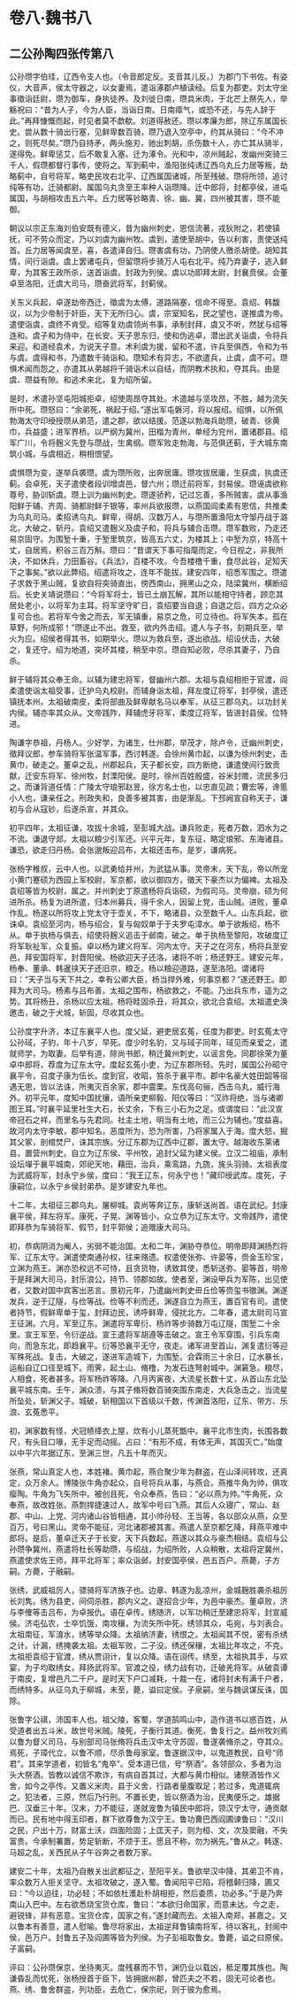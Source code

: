 # 卷八·魏书八

## 二公孙陶四张传第八

公孙瓒字伯珪，辽西令支人也。（令音郎定反。支音其儿反。）为郡门下书佐。有姿仪，大音声，侯太守器之，以女妻焉，遣诣涿郡卢植读经。后复为郡吏。刘太守坐事徵诣廷尉，瓒为御车，身执徒养。及刘徙日南，瓒具米肉，于北芒上祭先人，举觞祝曰：“昔为人子，今为人臣，当诣日南。日南瘴气，或恐不还，与先人辞于此。”再拜慷慨而起，时见者莫不歔欷。刘道得赦还。瓒以孝廉为郎，除辽东属国长史。尝从数十骑出行塞，见鲜卑数百骑，瓒乃退入空亭中，约其从骑曰：“今不冲之，则死尽矣。”瓒乃自持矛，两头施刃，驰出刺胡，杀伤数十人，亦亡其从骑半，遂得免。鲜卑惩艾，后不敢复入塞。迁为涿令。光和中，凉州贼起，发幽州突骑三千人，假瓒都督行事传，使将之。军到蓟中，渔阳张纯诱辽西乌丸丘力居等叛，劫略蓟中，自号将军，略吏民攻右北平、辽西属国诸城，所至残破。瓒将所领，追讨纯等有功，迁骑都尉。属国乌丸贪至王率种人诣瓒降。迁中郎将，封都亭侯，进屯属国，与胡相攻击五六年。丘力居等钞略青、徐、幽、冀，四州被其害，瓒不能御。

朝议以宗正东海刘伯安既有德义，昔为幽州刺史，恩信流著，戎狄附之，若使镇抚，可不劳众而定，乃以刘虞为幽州牧。虞到，遣使至胡中，告以利害，责使送纯首。丘力居等闻虞至，喜，各遣译自归。瓒害虞有功，乃阴使人徼杀胡使。胡知其情，间行诣虞。虞上罢诸屯兵，但留瓒将步骑万人屯右北平。纯乃弃妻子，逃入鲜卑，为其客王政所杀，送首诣虞。封政为列侯。虞以功即拜太尉，封襄贲侯。会董卓至洛阳，迁虞大司马，瓒奋武将军，封蓟侯。

关东义兵起，卓遂劫帝西迁，徵虞为太傅，道路隔塞，信命不得至。袁绍、韩馥议，以为少帝制于奸臣，天下无所归心。虞，宗室知名，民之望也，遂推虞为帝。遣使诣虞，虞终不肯受。绍等复劝虞领尚书事，承制封拜，虞又不听，然犹与绍等连和。虞子和为侍中，在长安。天子思东归，使和伪逃卓，潜出武关诣虞，令将兵来迎。和道经袁术，为说天子意。术利虞为援，留和不遣，许兵至俱西，令和为书与虞。虞得和书，乃遣数千骑诣和。瓒知术有异志，不欲遣兵，止虞，虞不可。瓒惧术闻而怨之，亦遣其从弟越将千骑诣术以自结，而阴教术执和，夺其兵。由是虞、瓒益有隙。和逃术来北，复为绍所留。

是时，术遣孙坚屯阳城拒卓，绍使周昂夺其处。术遣越与坚攻昂，不胜，越为流矢所中死。瓒怒曰：“余弟死，祸起于绍。”遂出军屯磐河，将以报绍。绍惧，以所佩勃海太守印绶授瓒从弟范，遣之郡，欲以结援。范遂以勃海兵助瓒，破青、徐黄巾，兵益盛；进军界桥。以严纲为冀州，田楷为青州，单经为兖州，置诸郡县。绍军广川，令将麹义先登与瓒战，生禽纲。瓒军败走勃海，与范俱还蓟，于大城东南筑小城，与虞相近，稍相恨望。

虞惧瓒为变，遂举兵袭瓒。虞为瓒所败，出奔居庸。瓒攻拔居庸，生获虞，执虞还蓟。会卓死，天子遣使者段训增虞邑，督六州；瓒迁前将军，封易侯。瓒诬虞欲称尊号，胁训斩虞。瓒上训为幽州刺史。瓒遂骄矜，记过忘善，多所贼害。虞从事渔阳鲜于辅、齐周、骑都尉鲜于银等，率州兵欲报瓒，以燕国阎柔素有恩信，共推柔为乌丸司马。柔招诱乌丸、鲜卑，得胡、汉数万人，与瓒所置渔阳太守邹丹战于潞北，大破之，斩丹。袁绍又遣麹义及虞子和，将兵与辅合击瓒。瓒军数败，乃走还易京固守。为围堑十重，于堑里筑京，皆高五六丈，为楼其上；中堑为京，特高十丈，自居焉，积谷三百万斛。瓒曰：“昔谓天下事可指麾而定，今日视之，非我所决，不如休兵，力田畜谷。《兵法》，百楼不攻。今吾楼橹千重，食尽此谷，足知天下之事矣。”欲以此弊绍。绍遣将攻之，连年不能拔。建安四年，绍悉军围之。瓒遣子求救于黑山贼，复欲自将突骑直出，傍西南山，拥黑山之众，陆梁冀州，横断绍后。长史关靖说瓒曰：“今将军将士，皆已土崩瓦解，其所以能相守持者，顾恋其居处老小，以将军为主耳。将军坚守旷日，袁绍要当自退；自退之后，四方之众必复可合也。若将军今舍之而去，军无镇重，易京之危，可立待也。将军失本，孤在草野，何所成邪！”瓒遂止不出。救至，欲内外击绍。遣人与子书，刻期兵至，举火为应。绍侯者得其书，如期举火。瓒以为救兵至，遂出欲战。绍设伏击，大破之，复还守。绍为地道，突坏其楼，稍至中京。瓒自知必败，尽杀其妻子，乃自杀。

鲜于辅将其众奉王命。以辅为建忠将军，督幽州六郡。太祖与袁绍相拒于官渡，阎柔遣使诣太祖受事，迁护乌丸校尉。而辅身诣太祖，拜左度辽将军，封亭侯，遣还镇抚本州。太祖破南皮，柔将部曲及鲜卑献名马以奉军，从征三郡乌丸，以功封关内侯。辅亦率其众从。文帝践阼，拜辅虎牙将军，柔度辽将军，皆进封县侯。位特进。

陶谦字恭祖，丹杨人。少好学，为诸生，仕州郡，举茂才，除卢令，迁幽州刺史，徵拜议郎，参车骑将军张温军事，西讨韩遂。会徐州黄巾起，以谦为徐州刺史，击黄巾，破走之。董卓之乱，州郡起兵，天子都长安，四方断绝，谦遣使间行致贡献，迁安东将军、徐州牧，封溧阳侯。是时，徐州百姓殷盛，谷米封赡，流民多归之。而谦背道任情：广陵太守琅邪赵昱，徐方名士也，以忠直见疏；曹宏等，谗慝小人也，谦亲任之。刑政失和，良善多被其害，由是渐乱。下邳阙宣自称天子，谦初与合从寇钞，后遂杀宣，并其众。

初平四年，太祖征谦，攻拔十余城，至彭城大战。谦兵败走，死者万数，泗水为之不流。谦退守郯。太祖以粮少引军还。兴平元年，复东征，略定琅邪、东海诸县。谦恐，欲走归丹杨。会张邈叛迎吕布，太祖还击布。是岁，谦病死。

张杨字稚叔，云中人也。以武勇给并州，为武猛从事。灵帝末，天下乱，帝以所宠小黄门蹇硕为西园上军校尉，军京都，欲以御四方，徵天下豪杰以为偏裨。太祖及袁绍等皆为校尉，属之。并州刺史丁原遣杨将兵诣硕，为假司马。灵帝崩，硕为何进所杀。杨复为进所遣，归本州募兵，得千余人，因留上党，击山贼。进败，董卓作乱。杨遂以所将攻上党太守于壶关，不下，略诸县，众至数千人。山东兵起，欲诛卓。袁绍至河内，杨与绍合，复与匈奴单于于夫罗屯漳水。单于欲叛绍，杨不从。单于执杨与俱去，绍使将麹义追击于邺南，破之。单于执杨至黎阳，攻破度辽将军耿祉军，众复振。卓以杨为建义将军、河内太守。天子之在河东，杨将兵至安邑，拜安国将军，封晋阳侯。杨欲迎天子还洛，诸将不听；杨还野王。建安元年，杨奉、董承、韩暹挟天子还旧京，粮乏。杨以粮迎道路，遂至洛阳。谓诸将曰：“天子当与天下共之，幸有公卿大臣，杨当捍外难，何事京都？”遂还野王。即拜为大司马。杨素与吕布善。太祖之围布，杨欲救之，不能。乃出兵东市，遥为之势。其将杨丑，杀杨以应太祖。杨将眭固杀丑，将其众，欲北合袁绍。太祖遣史涣邀击，破之于犬城，斩固，尽收其众也。

公孙度字升济，本辽东襄平人也。度父延，避吏居玄菟，任度为郡吏。时玄菟太守公孙琙，子豹，年十八岁，早死。度少时名豹，又与琙子同年，琙见而亲爱之，遣就师学，为取妻。后举有道，除尚书郎，稍迁冀州刺史，以谣言免。同郡徐荣为董卓中郎将，荐度为辽东太守。度起玄菟小吏，为辽东郡所轻。先时，属国公孙昭守襄平令，召度子康为伍长。度到官，收昭，笞杀于襄平市。郡中名豪大姓田韶等宿遇无恩，皆以法诛，所夷灭百余家，郡中震栗。东伐高句骊，西击乌丸，威行海外。初平元年，度知中国扰攘，语所亲吏柳毅、阳仪等曰：“汉祚将绝，当与诸卿图王耳。”时襄平延里社生大石，长丈余，下有三小石为之足。或谓度曰：“此汉宣帝冠石之祥，而里名与先君同。社主土地，明当有土地，而三公为辅也。”度益喜。故河内太守李敏，郡中知名，恶度所为，恐为所害，乃将家属入于海。度大怒，掘其父冢，剖棺焚尸，诛其宗族。分辽东郡为辽西中辽郡，置太守。越海收东莱诸县，置营州刺史。自立为辽东侯、平州牧，追封父延为建义侯。立汉二祖庙，承制设坛墠于襄平城南，郊祀天地，藉田，治兵，乘鸾路，九旒，旄头羽骑。太祖表度为武威将军，封永宁乡侯，度曰：“我王辽东，何永宁也！”藏印绶武库。度死，子康嗣位，以永宁乡侯封弟恭。是岁建安九年也。

十二年，太祖征三郡乌丸，屠柳城。袁尚等奔辽东，康斩送尚首。语在武纪。封康襄平侯，拜左将军。康死，子晃、渊等皆小，众立恭为辽东太守。文帝践阼，遣使即拜恭为车骑将军、假节，封平郭侯；追赠康大司马。

初，恭病阴消为阉人，劣弱不能治国。太和二年，渊胁夺恭位。明帝即拜渊扬烈将军、辽东太守。渊遣使南通孙权，往来赂遗。权遣使张弥、许晏等，赍金玉珍宝，立渊为燕王。渊亦恐权远不可恃，且贪货物，诱致其使，悉斩送弥、晏等首，明帝于是拜渊大司马，封乐浪公，持节、领郡如故。使者至，渊设甲兵为军陈，出见使者，又数对国中宾客出恶言。景初元年，乃遣幽州刺史毌丘俭等赍玺书徵渊。渊遂发兵，逆于辽隧，与俭等战。俭等不利而还。渊遂自立为燕王，置百官有司。遣使者持节，假鲜卑单于玺，封拜边民，诱呼鲜卑，侵扰北方。二年春，遣太尉司马宣王征渊。六月，军至辽东。渊遣将军卑衍、杨祚等步骑数万屯辽隧，围堑二十余里。宣王军至，令衍逆战。宣王遣将军胡遵等击破之。宣王令军穿围，引兵东南向，而急东北，即趋襄平。衍等恐襄平无守，夜走。诸军进至首山，渊复遣衍等迎军殊死战。复击，大破之，遂进军造城下，为围堑。会霖雨三十余日，辽水暴长，运船自辽口径至城下。雨霁，起土山、脩橹，为发石连弩射城中。渊窘急。粮尽，人相食，死者甚多。将军杨祚等降。八月丙寅夜，大流星长数十丈，从首山东北坠襄平城东南。壬午，渊众溃，与其子脩将数百骑突围东南走，大兵急击之，当流星所坠处，斩渊父子。城破，斩相国以下首级以千数，传渊首洛阳，辽东、带方、乐浪、玄菟悉平。

初，渊家数有怪，犬冠帻绛衣上屋，炊有小儿蒸死甑中。襄平北巿生肉，长围各数尺，有头目口喙，无手足而动摇。占曰：“有形不成，有体无声，其国灭亡。”始度以中平六年据辽东，至渊三世，凡五十年而灭。

张燕，常山真定人也，本姓褚。黄巾起，燕合聚少年为群盗，在山泽间转攻，还真定，众万余人。博陵张牛角亦起众，自号将兵从事，与燕合。燕推牛角为帅，俱攻瘿陶。牛角为飞矢所中。被创且死，令众奉燕，告曰：“必以燕为帅。”牛角死，众奉燕，故改姓张。燕剽捍捷速过人，故军中号曰飞燕。其后人众寝广，常山、赵郡、中山、上党、河内诸山谷皆相通，其小帅孙轻、王当等，各以部众从燕，众至百万，号曰黑山。灵帝不能征，河北诸郡被其害。燕遣人至京都乞降，拜燕平难中郎将。是后，董卓迁天子于长安，天下兵数起，燕遂以其众与豪杰相结。袁绍与公孙瓒争冀州，燕遣将杜长等助瓒，与绍战，为绍所败，人众稍散，太祖将定冀州，燕遣使求佐王师，拜平北将军；率众诣邺，封安国亭侯，邑五百户。燕薨，子方嗣。方薨，子融嗣。

张绣，武威祖厉人，骠骑将军济族子也。边章、韩遂为乱凉州，金城麹胜袭杀祖厉长刘隽。绣为县吏，间伺杀胜，郡内义之。遂招合少年，为邑中豪杰。董卓败，济与李傕等击吕布，为卓报仇。语在卓传。绣随济，以军功稍迁至建忠将军，封宣威侯。济屯弘农，士卒饥饿，南攻穰，为流矢所中死。绣领其众，屯宛，与刘表合。太祖南征，军淯水，绣等举众降。太祖纳济妻，绣恨之。太祖闻其不悦，密有杀绣之计。计漏，绣掩袭太祖。太祖军败，二子没。绣还保穰，太祖比年攻之，不克。太祖拒袁绍于官渡，绣从贾诩计，复以众降。语在诩传。绣至，太祖执其手，与欢宴，为子均取绣女，拜扬武将军。官渡之役，绣力战有功，迁破羌将军。从破袁谭于南皮，复增邑凡二千户。是时天下户口减耗，十裁一在，诸将封未有满千户者，而绣特多。从征乌丸于柳城，未至，薨，谥曰定侯。子泉嗣，坐与魏讽谋反诛，国除。

张鲁字公祺，沛国丰人也。祖父陵，客蜀，学道鹄鸣山中，造作道书以惑百姓，从受道者出五斗米，故世号米贼。陵死，子衡行其道。衡死，鲁复行之。益州牧刘焉以鲁为督义司马，与别部司马张脩将兵击汉中太守苏固，鲁遂袭脩杀之，夺其众。焉死，子璋代立，以鲁不顺，尽杀鲁母家室。鲁遂据汉中，以鬼道教民，自号“师君”。其来学道者，初皆名“鬼卒”。受本道已信，号“祭酒”。各领部众，多者为治头大祭酒。皆教以诚信不欺诈，有病自首其过，大都与黄巾相似。诸祭酒皆作义舍，如今之亭传。又置义米肉，县于义舍，行路者量腹取足；若过多，鬼道辄病之。犯法者，三原，然后乃行刑。不置长吏，皆以祭酒为治，民夷便乐之。雄据巴、汉垂三十年。汉末，力不能征，遂就宠鲁为镇民中郎将，领汉宁太守，通贡献而已。民有地中得玉印者，群下欲尊鲁为汉宁王。鲁功曹巴西阎圃谏鲁曰：“汉川之民，户出十万，财富土沃，四面险固；上匡天子，则为桓、文，次及窦融，不失富贵。今承制署置，势足斩断，不烦于王。愿且不称，勿为祸先。”鲁从之。韩遂、马超之乱，关西民从子午谷奔之者数万家。

建安二十年，太祖乃自散关出武都征之，至阳平关。鲁欲举汉中降，其弟卫不肯，率众数万人拒关坚守。太祖攻破之，遂入蜀。鲁闻阳平已陷，将稽颡归降，圃又曰：“今以迫往，功必轻；不如依杜濩赴朴胡相拒，然后委质，功必多。”于是乃奔南山入巴中。左右欲悉烧宝货仓库，鲁曰：“本欲归命国家，而意未达。今之走，避锐锋，非有恶意。宝货仓库，国家之有。”遂封藏而去。太祖入南郑，甚嘉之。又以鲁本有善意，遣人慰喻。鲁尽将家出，太祖逆拜鲁镇南将军，待以客礼，封阆中侯，邑万户。封鲁五子及阎圃等皆为列侯。为子彭祖取鲁女。鲁薨，谥之曰原侯。子富嗣。

评曰：公孙瓒保京，坐待夷灭。度残暴而不节，渊仍业以载凶，秪足覆其族也。陶谦昏乱而忧死，张杨授首于臣下，皆拥据州郡，曾匹夫之不若，固无可论者也。燕、绣、鲁舍群盗，列功臣，去危亡，保宗祀，则于彼为愈焉。
